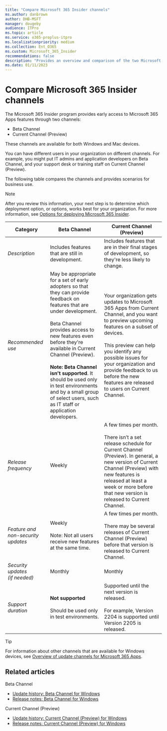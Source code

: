 ```yaml
---
title: "Compare Microsoft 365 Insider channels"
ms.author: danbrown
author: DHB-MSFT
manager: dougeby
audience: ITPro
ms.topic: article
ms.service: o365-proplus-itpro
ms.localizationpriority: medium
ms.collection: Ent_O365
ms.custom: Microsoft_365_Insider
recommendations: false
description: "Provides an overview and comparison of the two Microsoft 365 Insider channels: Beta Channel and Current Channel (Preview)."
ms.date: 01/11/2023
---
```


# Compare Microsoft 365 Insider channels

The Microsoft 365 Insider program provides early access to Microsoft 365 Apps features through two channels:
- Beta Channel
- Current Channel (Preview)

These channels are available for both Windows and Mac devices.

You can have different users in your organization on different channels. For example, you might put IT admins and application developers on Beta Channel, and your support desk or training staff on Current Channel (Preview).

The following table compares the channels and provides scenarios for business use.

> [!NOTE]
> After you review this information, your next step is to determine which deployment option, or options, works best for your organization. For more information, see [Options for deploying Microsoft 365 Insider](deploy/options.md).

|Category |Beta Channel  |Current Channel (Preview)  |
|---------|---------|---------|
|*Description* | Includes features that are still in development.| Includes features that are in their final stages of development, so they're less likely to change. |
|*Recommended use* |May be appropriate for a set of early adopters so that they can provide feedback on features that are under development. <br/><br/>Beta Channel provides access to new features even before they're available in Current Channel (Preview). <br/><br/>**Note: Beta Channel isn't supported**. It should be used only in test environments and by a small group of select users, such as IT staff or application developers. | Your organization gets updates to Microsoft 365 Apps from Current Channel, and you want to preview upcoming features on a subset of devices. <br/><br/>This preview can help you identify any possible issues for your organization and provide feedback to us before the new features are released to users on Current Channel. |
|*Release frequency* |Weekly   | A few times per month. <br/><br/>There isn’t a set release schedule for Current Channel (Preview). In general, a new version of Current Channel (Preview) with new features is released at least a week or more before that new version is released to Current Channel.  |
|*Feature and non-security updates*| Weekly <br/><br/> Note: Not all users receive new features at the same time. | A few times per month. <br/><br/>There may be several releases of Current Channel (Preview) before that version is released to Current Channel.        |
|*Security updates <br/>(if needed)* | Monthly |Monthly |
|*Support duration* |**Not supported** <br/><br/>Should be used only in test environments. |Supported until the next version is released. <br/><br/>For example, Version 2204 is supported until Version 2205 is released.|

> [!TIP]
> For information about other channels that are available for Windows devices, see [Overview of update channels for Microsoft 365 Apps](../overview-update-channels.md).

## Related articles

Beta Channel
- [Update history: Beta Channel for Windows](/officeupdates/update-history-beta-channel)
- [Release notes: Beta Channel for Windows](/officeupdates/beta-channel)

Current Channel (Preview)
- [Update history: Current Channel (Preview) for Windows](/officeupdates/update-history-current-channel-preview)
- [Release notes: Current Channel (Preview) for Windows](/officeupdates/current-channel-preview)
